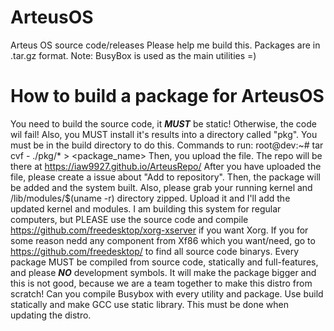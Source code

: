 # ArteusOS
Arteus OS source code/releases
Please help me build this. Packages are in .tar.gz format.
Note: BusyBox is used as the main utilities =)
# How to build a package for ArteusOS
You need to build the source code, it ***MUST*** be static! Otherwise, the code wil fail!
Also, you MUST install it's results into a directory called "pkg".
You must be in the build directory to do this.
Commands to run:
root@dev:~# tar cvf - ./pkg/* > <package_name>
Then, you upload the file. The repo will be there at https://iaw9927.github.io/ArteusRepo/
After you have uploaded the file, please create a issue about "Add <package name> to repository".
Then, the package will be added and the system built.
Also, please grab your running kernel and /lib/modules/$(uname -r) directory zipped. Upload it and I'll add the updated kernel and modules. 
I am building this system for regular computers, but PLEASE use the source code and compile https://github.com/freedesktop/xorg-xserver if you want Xorg. If you for some reason nedd any component from Xf86 which you want/need, go to  https://github.com/freedesktop/ to find all source code binarys.
Every package MUST be compiled from source code, statically and full-features, and please ***NO*** development symbols.
It will make the package bigger and this is not good, because we are a team together to make this distro from scratch!
Can you compile Busybox with every utility and package. Use build statically and make GCC use static library. This must be done when updating the distro.
